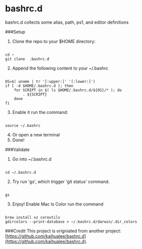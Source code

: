 bashrc.d
========

bashrc.d collects some alias, path, ps1, and editor definitions

###Setup

1. Clone the repo to your $HOME directory:
<pre><code>
cd ~
git clone <git url> .bashrc.d 
</code></pre>
2. Append the following content to your ~/.bashrc
<pre><code>
OS=$( uname | tr '[:upper:]' '[:lower:]')
if [ -d $HOME/.bashrc.d ]; then
    for SCRIPT in $( ls $HOME/.bashrc.d/${OS}/* ); do
        . ${SCRIPT}
    done
fi
</code></pre>
3. Enable it run the command:
<pre><code>
source ~/.bashrc
</code></pre>
4. Or open a new terminal
5. Done!

###Validate
1. Go into ~/.bashrc.d
<pre><code>
cd ~/.bashrc.d 
</code></pre>
2. Try run 'gs', which trigger 'git status' command.
<pre><code>
gs 
</code></pre>
3. Enjoy!
Enable Mac ls Color run the command
<pre><code>
brew install xz coreutils
gdircolors --print-database > ~/.bashrc.d/darwin/.dir_colors
</code></pre>

###Credit
This project is origniated from another project: [https://github.com/kaihualee/bashrc.d](https://github.com/kaihualee/bashrc.d).
